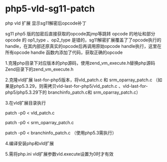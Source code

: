 # php5-vld-sg11-patch
php vld 扩展 显示sg11解密后opcode补丁

sg11 php5 版的加密后直接获取的opcode其jmp等跳转 opcode 的地址和部分opcode 的 op1_type 、op2_type 是错的，sg11解密扩展覆盖了了opcode执行的handle，在其内部还原真实的opcode后再调用原始opcode handle执行，这里在所有opcode handle 函数内添加了代码，获取正确的opcode

1.克隆php目录下对应版本的php源码，使用zend_vm_execute.h替换php源码Zend目录下的zend_vm_execute.h

2.克隆vld扩展 last-for-php5版本，将vld_patch.c 和 srm_oparray_patch.c （如果是php5.3.29，则需拷贝vld-last-for-php5/vld_patch.c 、vld-last-for-php5/php5.3.29下的 branchinfo_patch.c和 srm_oparray_patch.c）

3.在vld扩展目录执行

  patch -p0 < vld_patch.c
  
  patch -p0 < srm_oparray_patch.c
  
  patch -p0 < branchinfo_patch.c （使用php5.3需执行）

4.编译安装php和vld扩展

5.需将php.ini vld扩展参数vld.execute设置为0时才有效
